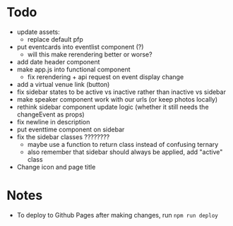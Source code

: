 # Todo
- update assets:
  - replace default pfp
- put eventcards into eventlist component (?)
  - will this make rerendering better or worse?
- add date header component
- make app.js into functional component
  - fix rerendering + api request on event display change
- add a virtual venue link (button)
- fix sidebar states to be active vs inactive rather than inactive vs sidebar
- make speaker component work with our urls (or keep photos locally)
- rethink sidebar component update logic (whether it still needs the changeEvent as props)
- fix newline in description 
- put eventtime component on sidebar
- fix the sidebar classes ????????
  - maybe use a function to return class instead of confusing ternary
  - also remember that sidebar should always be applied, add "active" class
- Change icon and page title

# Notes
- To deploy to Github Pages after making changes, run `npm run deploy`
